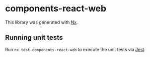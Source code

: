# components-react-web

This library was generated with [Nx](https://nx.dev).

## Running unit tests

Run `nx test components-react-web` to execute the unit tests via [Jest](https://jestjs.io).
